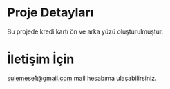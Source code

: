 # Proje Detayları

Bu projede kredi kartı ön ve arka yüzü  oluşturulmuştur.

# İletişim İçin
sulemese1@gmail.com mail hesabıma ulaşabilirsiniz.
